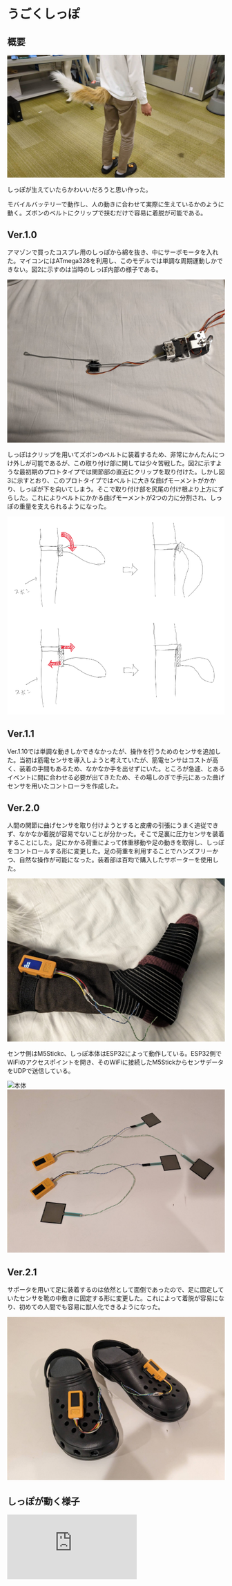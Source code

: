 # うごくしっぽ
<!--description
しっぽが動いたらかわいいなと思って作った
description-->

## 概要

![しっぽを装着した様子](./thumbnail.jpg)

しっぽが生えていたらかわいいだろうと思い作った。

モバイルバッテリーで動作し、人の動きに合わせて実際に生えているかのように動く。ズボンのベルトにクリップで挟むだけで容易に着脱が可能である。


## Ver.1.0

アマゾンで買ったコスプレ用のしっぽから綿を抜き、中にサーボモータを入れた。マイコンにはATmega328を利用し、このモデルでは単調な周期運動しかできない。図2に示すのは当時のしっぽ内部の様子である。

![しっぽ内部](./005.jpg)

しっぽはクリップを用いてズボンのベルトに装着するため、非常にかんたんにつけ外しが可能であるが、この取り付け部に関しては少々苦戦した。図2に示すような最初期のプロトタイプでは関節部の直近にクリップを取り付けた。しかし図3に示すとおり、このプロトタイプではベルトに大きな曲げモーメントがかかり、しっぽが下を向いてしまう。そこで取り付け部を尻尾の付け根より上方にずらした。これによりベルトにかかる曲げモーメントが2つの力に分割され、しっぽの重量を支えられるようになった。

![装着部にかかる力](./006.png)

## Ver.1.1

Ver.1.10では単調な動きしかできなかったが、操作を行うためのセンサを追加した。当初は筋電センサを導入しようと考えていたが、筋電センサはコストが高く、装着の手間もあるため、なかなか手を出せずにいた。ところが急遽、とあるイベントに間に合わせる必要が出てきたため、その場しのぎで手元にあった曲げセンサを用いたコントローラを作成した。

## Ver.2.0

人間の関節に曲げセンサを取り付けようとすると皮膚の引張にうまく追従できず、なかなか着脱が容易でないことが分かった。そこで足裏に圧力センサを装着することにした。足にかかる荷重によって体重移動や足の動きを取得し、しっぽをコントロールする形に変更した。足の荷重を利用することでハンズフリーかつ、自然な操作が可能になった。装着部は百均で購入したサポーターを使用した。

![センサを足に装着した様子](./003.jpg)

センサ側はM5Stickc、しっぽ本体はESP32によって動作している。ESP32側でWiFiのアクセスポイントを開き、そのWiFiに接続したM5StickからセンサデータをUDPで送信している。

![本体](./001.jpg)
![センサ](./002.jpg)

## Ver.2.1

サポータを用いて足に装着するのは依然として面倒であったので、足に固定していたセンサを靴の中敷きに固定する形に変更した。これによって着脱が容易になり、初めての人間でも容易に獣人化できるようになった。

![靴一体型足荷重センサ](./004.jpg)

## しっぽが動く様子


<iframe class="w-full aspect-video" src="https://www.youtube.com/embed/Oip15NJZhbU?si=fIN0SUB_rcyNRS48" title="YouTube video player" frameborder="0" allow="accelerometer; autoplay; clipboard-write; encrypted-media; gyroscope; picture-in-picture; web-share" referrerpolicy="strict-origin-when-cross-origin" allowfullscreen></iframe>
